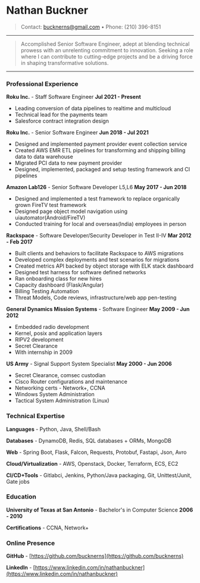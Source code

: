 # Nathan Buckner

> Contact: bucknerns@gmail.com • Phone: (210) 396-8151

---

> Accomplished Senior Software Engineer, adept at blending technical prowess with an unrelenting commitment to innovation. Seeking a role where I can contribute to cutting-edge projects and be a driving force in shaping transformative solutions.

---

### Professional Experience
**Roku Inc.** - Staff Software Engineer
**Jul 2021 - Present**

* Leading conversion of data pipelines to realtime and multicloud
* Technical lead for the payments team
* Salesforce contract integration design

**Roku Inc.** - Senior Software Engineer
**Jun 2018 - Jul 2021**

* Designed and implemented payment provider event collection service
* Created AWS EMR ETL pipelines for transforming and shipping billing data to data warehouse
* Migrated PCI data to new payment provider
* Designed, implemented, packaged and setup testing framework and CI pipelines

**Amazon Lab126** - Senior Software Developer L5,L6
**May 2017 - Jun 2018**

* Designed and implemented a test framework to replace organically grown FireTV test framework
* Designed page object model navigation using uiautomator(Android/FireTV)
* Conducted training for local and overseas(India) employees in person

**Rackspace** - Software Developer/Security Developer in Test II-IV
**Mar 2012 - Feb 2017**

* Built clients and behaviors to facilitate Rackspace to AWS migrations
* Developed complex deployments and test scenarios for migrations
* Created metrics API backed by object storage with ELK stack dashboard
* Designed test harness for software defined networks
* Ran onboarding class for new hires
* Capacity dashboard (Flask/Angular)
* Billing Testing Automation
* Threat Models, Code reviews, infrastructure/web app pen-testing

**General Dynamics Mission Systems** - Software Engineer
**May 2009 - Jun 2012**

* Embedded radio development
* Kernel, posix and application layers
* RIPV2 development
* Secret Clearance
* With internship in 2009

**US Army** - Signal Support System Specialist
**May 2000 - Jun 2006**

* Secret Clearance, comsec custodian
* Cisco Router configurations and maintenance
* Networking certs - Network+, CCNA
* Windows System Administration
* Tactical System Administration (Linux)

### Technical Expertise

**Languages** - Python, Java, Shell/Bash

**Databases** - DynamoDB, Redis, SQL databases + ORMs, MongoDB

**Web** - Spring Boot, Flask, Falcon, Requests, Protobuf, Fastapi, Json, Avro

**Cloud/Virtualization** - AWS, Openstack, Docker, Terraform, ECS, EC2

**CI/CD+Tools** - Gitlabci, Jenkins, Python/Java packaging, Git, Unittest/Junit, Gate jobs

### Education

**University of Texas at San Antonio** - Bachelor's in Computer Science
**2006 - 2010**

**Certifications** - CCNA, Network+

### Online Presence

**GitHub** - [https://github.com/bucknerns](https://github.com/bucknerns)

**LinkedIn** - [https://www.linkedin.com/in/nathanbuckner](https://www.linkedin.com/in/nathanbuckner)
